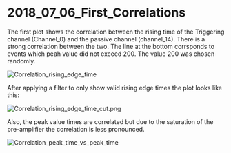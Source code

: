 # 2018_07_06_First_Correlations


The first plot shows the correlation between the rising time of the Triggering channel (Channel_0) and the passive channel (channel_14). There is a strong correlation between the two. The line at the bottom corrsponds to events which peah value did not exceed 200. The value 200 was chosen randomly. 

![Correlation_rising_edge_time](Correlation_rising_edge_time.png)

After applying a filter to only show valid rising edge times the plot looks like this:

![Correlation_rising_edge_time_cut.png](Correlation_rising_edge_time_cut.png)


Also, the peak value times are correlated but due to the saturation of the pre-amplifier the correlation is less pronounced. 


![Correlation_peak_time_vs_peak_time](Correlation_peak_time_vs_peak_time.png)